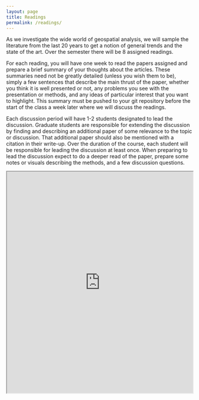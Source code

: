 ```yaml
---
layout: page
title: Readings
permalink: /readings/
---
```


As we investigate the wide world of geospatial analysis, we will sample the literature from the last 20 years to get a notion of general trends and the state of the art. Over the semester there will be 8 assigned readings. 

For each reading, you will have one week to read the papers assigned and prepare a brief summary of your thoughts about the articles. These summaries need not be greatly detailed (unless you wish them to be), simply a few sentences that describe the main thrust of the paper, whether you think it is well presented or not, any problems you see with the presentation or methods, and any ideas of particular interest that you want to highlight. This summary must be pushed to your git repository before the start of the class a week later where we will discuss the readings.

Each discussion period will have 1-2 students designated to lead the discussion. Graduate students are responsible for extending the discussion by finding and describing an additional paper of some relevance to the topic or discussion. That additional paper should also be mentioned with a citation in their write-up. Over the duration of the course, each student will be responsible for leading the discussion at least once. When preparing to lead the discussion expect to do a deeper read of the paper, prepare some notes or visuals describing the methods, and a few discussion questions.

<iframe src="https://docs.google.com/spreadsheets/d/17OxNrSSJR7_buoNWuje8L001-Hxlllh30i-eWydhckI/pubhtml?gid=1699312440&amp;single=true&amp;widget=true&amp;headers=false" width="100%" height="600"></iframe>
